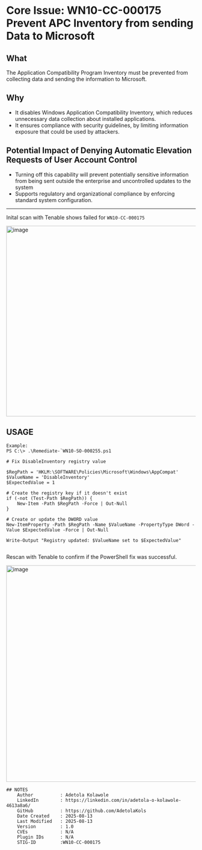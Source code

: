 # Core Issue: WN10-CC-000175 Prevent APC Inventory from sending Data to Microsoft

## What
The Application Compatibility Program Inventory must be prevented from collecting data and sending the information to Microsoft.

## Why
- It disables Windows Application Compatibility Inventory, which reduces unnecessary data collection about installed applications.
- It ensures compliance with security guidelines, by limiting information exposure that could be used by attackers.

## Potential Impact of Denying Automatic Elevation Requests of User Account Control
-  Turning off this capability will prevent potentially sensitive information from being sent outside the enterprise and uncontrolled updates to the system
- Supports regulatory and organizational compliance by enforcing standard system configuration.
---
Inital scan with Tenable shows failed for `WN10-CC-000175`

<img width="1897" height="507" alt="image" src="https://github.com/user-attachments/assets/57cfedd3-3200-4592-a933-905673ea60e4" />

## USAGE
    Example:
    PS C:\> .\Remediate-`WN10-SO-000255.ps1
```
# Fix DisableInventory registry value

$RegPath = 'HKLM:\SOFTWARE\Policies\Microsoft\Windows\AppCompat'
$ValueName = 'DisableInventory'
$ExpectedValue = 1

# Create the registry key if it doesn't exist
if (-not (Test-Path $RegPath)) {
    New-Item -Path $RegPath -Force | Out-Null
}

# Create or update the DWORD value
New-ItemProperty -Path $RegPath -Name $ValueName -PropertyType DWord -Value $ExpectedValue -Force | Out-Null

Write-Output "Registry updated: $ValueName set to $ExpectedValue"


```
Rescan with Tenable to confirm if the PowerShell fix was successful.

<img width="1907" height="576" alt="image" src="https://github.com/user-attachments/assets/dd87a9ed-a676-4c7b-9ac0-b622072b61b3" />


```
## NOTES
    Author          : Adetola Kolawole
    LinkedIn        : https://linkedin.com/in/adetola-o-kolawole-4613a8a6/
    GitHub          : https://github.com/AdetolaKols
    Date Created    : 2025-08-13
    Last Modified   : 2025-08-13
    Version         : 1.0
    CVEs            : N/A
    Plugin IDs      : N/A
    STIG-ID         :WN10-CC-000175
